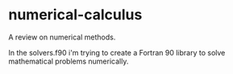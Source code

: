 # numerical-calculus
A review on numerical methods.

In the solvers.f90 i'm trying to create a Fortran 90 library to solve mathematical problems numerically.
